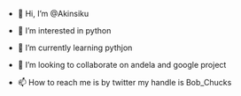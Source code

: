 - 👋 Hi, I’m @Akinsiku
- 👀 I’m interested in python 
- 🌱 I’m currently learning pythjon
- 💞️ I’m looking to collaborate on andela and google project

- 📫 How to reach me is by twitter my handle is Bob_Chucks

<!---
Akinsiku/Akinsiku is a ✨ special ✨ repository because its `README.md` (this file) appears on your GitHub profile.
You can click the Preview link to take a look at your changes.
--->
